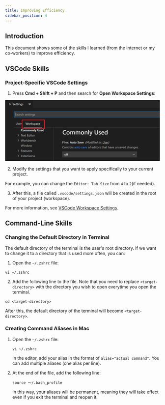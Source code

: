 ```yaml
---
title: Improving Efficiency
sidebar_position: 4
---
```


## Introduction

This document shows some of the skills I learned (from the Internet or my co-workers) to improve efficiency.

## VSCode Skills
### Project-Specific VSCode Settings

1. Press **Cmd + Shift + P** and then search for **Open Workspace Settings**:

  ![settings-editor-workspace-tab](/img/tech/settings-editor-workspace-tab.png)

2. Modify the settings that you want to apply specifically to your current project.

  For example, you can change the `Editor: Tab Size` from `4` to `2`(if needed).

3. After this, a file called `.vscode/settings.json` will be created in the root of your project (workspace).

  For more information, see [VSCode Workspace Settings](https://code.visualstudio.com/docs/getstarted/settings#_workspace-settings).

## Command-Line Skills
### Changing the Default Directory in Terminal

The default directory of the terminal is the user's root directory. If we want to change it to a directory that is used more often, you can:

1. Open the `~/.zshrc` file:

  ```
  vi ~/.zshrc
  ```

2. Add the following line to the file. Note that you need to replace `<target-directory>` with the directory you wish to open everytime you open the terminal.

  ```
  cd <target-directory>
  ```
After this, the default directory of the terminal will become `<target-directory>`.

### Creating Command Aliases in Mac

1. Open the `~/.zshrc` file:

    ```
    vi ~/.zshrc
    ```

    In the editor, add your alias in the format of `alias="actual command"`. You can add multiple aliases (one alias per line).
2. At the end of the file, add the following line:

    ```
    source ～/.bash_profile
    ```

    In this way, your aliases will be permanent, meaning they will take effect even if you exit the terminal and reopen it.